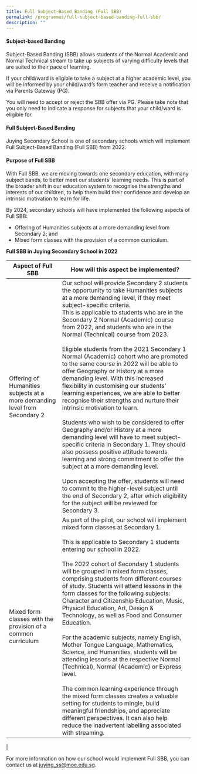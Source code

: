 ```yaml
---
title: Full Subject–Based Banding (Full SBB)
permalink: /programmes/full-subject-based-banding-full-sbb/
description: ""
---
```

#### **Subject-based Banding**
Subject-Based Banding (SBB) allows students of the Normal Academic and Normal Technical stream to take up subjects of varying difficulty levels that are suited to their pace of learning.&nbsp;&nbsp;  
  
If your child/ward is eligible to take a subject at a higher academic level, you will be informed by your child/ward’s form teacher and receive a notification via Parents Gateway (PG).  
  
You will need to accept or reject the SBB offer via PG. Please take note that you only need to indicate a response for subjects that your child/ward is eligible for.
  


#### **Full Subject-Based Banding**
Juying Secondary School is one of secondary schools which will implement Full Subject-Based Banding (Full SBB) from 2022.

#### **Purpose of Full SBB**
With Full SBB, we are moving towards one secondary education, with many subject bands, to better meet our students’ learning needs. This is part of the broader shift in our education system to recognise the strengths and interests of our children, to help them build their confidence and develop an intrinsic motivation to learn for life.

By 2024, secondary schools will have implemented the following aspects of Full SBB:
*   Offering of Humanities subjects at a more demanding level from Secondary 2; and
*   Mixed form classes with the provision of a common curriculum.

**Full SBB in Juying Secondary School in 2022**

| Aspect of Full SBB | How will this aspect be implemented? |
|---|---|
| Offering of Humanities subjects at a more demanding level from Secondary 2 | Our school will provide Secondary 2 students the opportunity to take Humanities subjects at a more demanding level, if they meet subject-specific criteria.<br>This is applicable to students who are in the Secondary 2 Normal (Academic) course from 2022, and students who are in the Normal (Technical) course from 2023.<br> <br>Eligible students from the 2021 Secondary 1 Normal (Academic) cohort who are promoted to the same course in 2022 will be able to offer Geography or History at a more demanding level. With this increased flexibility in customising our students’ learning experiences, we are able to better recognise their strengths and nurture their intrinsic motivation to learn.<br> <br>Students who wish to be considered to offer Geography and/or History at a more demanding level will have to meet subject-specific criteria in Secondary 1. They should also possess positive attitude towards learning and strong commitment to offer the subject at a more demanding level.<br><br>Upon accepting the offer, students will need to commit to the higher-level subject until the end of Secondary 2, after which eligibility for the subject will be reviewed for Secondary 3. <br>  |
| Mixed form classes with the provision of a common curriculum | As part of the pilot, our school will implement mixed form classes at Secondary 1.<br> <br>This is applicable to Secondary 1 students entering our school in 2022.<br> <br>The 2022 cohort of Secondary 1 students will be grouped in mixed form classes, comprising students from different courses of study. Students will attend lessons in the form classes for the following subjects: Character and Citizenship Education, Music, Physical Education, Art, Design &amp; Technology, as well as Food and Consumer Education.<br> <br>For the academic subjects, namely English, Mother Tongue Language, Mathematics, Science, and Humanities, students will be attending lessons at the respective Normal (Technical), Normal (Academic) or Express level. <br><br>The common learning experience through the mixed form classes creates a valuable setting for students to mingle, build meaningful friendships, and appreciate different perspectives. It can also help reduce the inadvertent labelling associated with streaming. |
|

For more information on how our school would implement Full SBB, you can contact us at&nbsp;[juying\_ss@moe.edu.sg](mailto:juying_ss@moe.edu.sg).